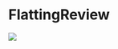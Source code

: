 # FlattingReview
<a href="https://codecov.io/gh/FlatChat/FlattingReview">
  <img src="https://codecov.io/gh/FlatChat/FlattingReview/branch/master/graph/badge.svg" />
</a>
